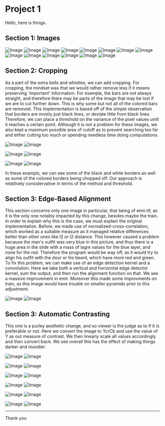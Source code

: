 # Project 1

Hello, here is things.

## Section 1: Images

![Image](../outputs/emir_output.jpg)
![Image](../outputs/cathedral_output.jpg)
![Image](../outputs/church_output.jpg)
![Image](../outputs/icon_output.jpg)
![Image](../outputs/harvesters_output.jpg)
![Image](../outputs/lady_output.jpg)
![Image](../outputs/melons_output.jpg)
![Image](../outputs/monastery_output.jpg)
![Image](../outputs/onion_church_output.jpg)
![Image](../outputs/sculpture_output.jpg)
![Image](../outputs/self_portrait_output.jpg)
![Image](../outputs/three_generations_output.jpg)
![Image](../outputs/tobolsk_output.jpg)
![Image](../outputs/train_output.jpg)


## Section 2: Cropping

As a part of the extra bells and whistles, we can add cropping. For cropping, the mindset was that we would rather remove less if it means preserving 'important' information. For example, the bars are not always straight, and therefore there may be parts of the image that may be lost if we are to cut further down. This is why some but not all of the colored bars are removed. This implementation is based off of the simple observation that borders are mostly just black lines, or deviate little from black lines. Therefore, we can place a threshold on the variance of the pixel values until it reaches a certain point. Although it is not a problem for these images, we also kept a maximum possible area of cutoff as to prevent searching too far and either cutting too much or spending needless time doing computations.

![Image](../crops/cathedral_output.jpg)
![Image](../with_crops/cathedral_output.jpg)

![Image](../crops/church_output.jpg)
![Image](../with_crops/church_output.jpg)

![Image](../crops/self_portrait_output.jpg)
![Image](../with_crops/self_portrait_output.jpg)

In these exampls, we can see some of the black and white borders as well as some of the colored borders being chopped off. Our approach is relatilvely considervative in terms of the method and threshold.

## Section 3: Edge-Based Alignment

This section concerns only one image in particular, that being of emir.tif, as it is the only one notably impacted by this change, besides maybe the train. In order to explain why this is the case, we must explain the original implementation. Before, we made use of normalized-cross-correlation, which worked as a suitable measure as it managed relative differences better than other ones like l2 or l2 distance. This however caused a problem because the man's outfit was very blue in this picture, and thus there is a huge area in the slide with a mass of lagre values for the blue layer, and none for the red. Therefore the program would be way off, as it would try to align his outfit with the door or his beard, which have more red and green. To fix this problem, we can make use of an edge detection kernel and a convolution. Here we take both a vertical and horizontal edge detector kernel, sum the output, and then run the alignment function on that. We see a massive improvement in emir. Moreover this made some improvments on train, as this image would have trouble on smaller pyramids prior to this adjustment.

![Image](../without_edge/emir_output.jpg)
![Image](../with_edge/emir_output.jpg)


## Section 3: Automatic Contrasting

This one is a purley aesthetic change, and so viewer is the judge as to if it is preferable or not. Here we convert the image to YcrCb and use the value of Y as out measure of contrast. We then linearly scale all values accordingly and then convert back. We see overall this has the effect of making things darker and moodier.

![Image](../with_lum/melons_output.jpg)
![Image](../with_edge_/melons_output.jpg)

![Image](../with_lum/emir_output.jpg)
![Image](../with_edge_/emir_output.jpg)

![Image](../with_lum/harvesters_output.jpg)
![Image](../with_edge_/harvesters_output.jpg)

![Image](../with_lum/icon_output.jpg)
![Image](../with_edge_/icon_output.jpg)

![Image](../with_lum/lady_output.jpg)
![Image](../with_edge_/lady_output.jpg)

![Image](../with_lum/train_output.jpg)
![Image](../with_edge_/train_output.jpg)

---

Thank you